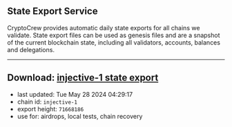 ## State Export Service
CryptoCrew provides automatic daily state exports for all chains we validate. State export files can be used as genesis files and are a snapshot of the current blockchain state, including all validators, accounts, balances and delegations.

---
**Download: [injective-1 state export](https://dl-eu2.ccvalidators.com/SERVICE/injective/injective-1_export_71668186.json)**
---

- last updated: Tue May 28 2024 04:29:17
- chain id: `injective-1`
- export height: `71668186`
- use for: airdrops, local tests, chain recovery
